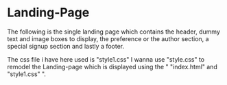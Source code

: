 # Landing-Page
The following is the single landing page which contains the header, dummy text and image boxes to display, the preference or the author section, a special signup section and lastly a footer.

The css file i have here used is "style1.css"
I wanna use "style.css" to remodel the Landing-page which is displayed using the " "index.html" and "style1.css" ". 